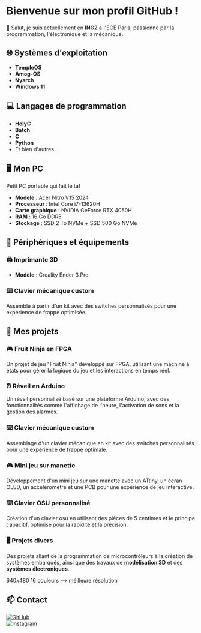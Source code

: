 # Bienvenue sur mon profil GitHub !

👋 Salut, je suis actuellement en **ING2** à l'ECE Paris, passionné par la programmation, l'électronique et la mécanique.

## 🌐 Systèmes d'exploitation
- **TempleOS**
- **Amog-OS**
- **Nyarch**
- **Windows 11**

## 💻 Langages de programmation
- **HolyC**
- **Batch**
- **C**
- **Python**
- Et bien d'autres...

  
## 🖥️ Mon PC
Petit PC portable qui fait le taf

- **Modèle** : Acer Nitro V15 2024
- **Processeur** : Intel Core i7-13620H
- **Carte graphique** : NVIDIA GeForce RTX 4050H
- **RAM** : 16 Go DDR5
- **Stockage** : SSD 2 To NVMe + SSD 500 Go NVMe

## 🔧 Périphériques et équipements
### 🖨️ **Imprimante 3D**
- **Modèle** : Creality Ender 3 Pro


### ⌨️ **Clavier mécanique custom**
Assemblé à partir d'un kit avec des switches personnalisés pour une expérience de frappe optimisée.



## 🚀 Mes projets
### 🎮 **Fruit Ninja en FPGA**
Un projet de jeu "Fruit Ninja" développé sur FPGA, utilisant une machine à états pour gérer la logique du jeu et les interactions en temps réel.

### ⏰ **Réveil en Arduino**
Un réveil personnalisé basé sur une plateforme Arduino, avec des fonctionnalités comme l'affichage de l'heure, l'activation de sons et la gestion des alarmes.

### ⌨️ **Clavier mécanique custom**
Assemblage d'un clavier mécanique en kit avec des switches personnalisés pour une expérience de frappe optimale.

### 🎮 **Mini jeu sur manette**
Développement d'un mini jeu sur une manette avec un ATtiny, un écran OLED, un accéléromètre et une PCB pour une expérience de jeu interactive.

### ⌨️ **Clavier OSU personnalisé**
Création d'un clavier osu en utilisant des pièces de 5 centimes et le principe capacitif, optimisé pour la rapidité et la précision.

### 🖥️ **Projets divers**
Des projets allant de la programmation de microcontrôleurs à la création de systèmes embarqués, ainsi que des travaux de **modélisation 3D** et des **systèmes électroniques**.

640x480 16 couleurs --> méilleure résolution


## 📫 Contact

[![GitHub](https://img.shields.io/badge/GitHub-@Jujux167?style=social&logo=github)](https://github.com/Jujux167)  
[![Instagram](https://img.shields.io/badge/Instagram-@julien_levrier-purple?style=social&logo=instagram)](https://www.instagram.com/julien_levrier/)
